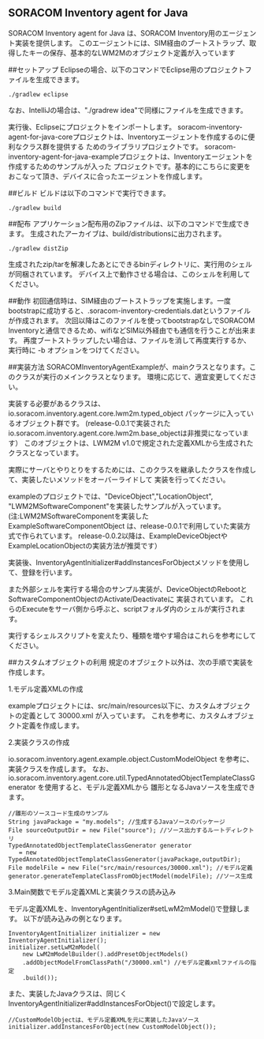 ## SORACOM Inventory agent for Java
SORACOM Inventory agent for Java は、SORACOM Inventory用のエージェント実装を提供します。
このエージェントには、SIM経由のブートストラップ、取得したキーの保存、基本的なLWM2Mのオブジェクト定義が入っています

##セットアップ
Eclipseの場合、以下のコマンドでEclipse用のプロジェクトファイルを生成できます。
```
./gradlew eclipse
```
なお、IntelliJの場合は、"./gradrew idea"で同様にファイルを生成できます。

実行後、Eclipseにプロジェクトをインポートします。
soracom-inventory-agent-for-java-coreプロジェクトは、Inventoryエージェントを作成するのに便利なクラス群を提供する
ためのライブラリプロジェクトです。
soracom-inventory-agent-for-java-exampleプロジェクトは、Inventoryエージェントを作成するためのサンプルが入った
プロジェクトです。基本的にこちらに変更をおこなって頂き、デバイスに合ったエージェントを作成します。

##ビルド
ビルドは以下のコマンドで実行できます。 
```
./gradlew build
```

##配布
アプリケーション配布用のZipファイルは、以下のコマンドで生成できます。
生成されたアーカイブは、build/distributionsに出力されます。
```
./gradlew distZip
```
生成されたzip/tarを解凍したあとにできるbinディレクトリに、実行用のシェルが同梱されています。
デバイス上で動作させる場合は、このシェルを利用してください。

##動作
初回通信時は、SIM経由のブートストラップを実施します。一度bootstrapに成功すると、.soracom-inventory-credentials.datというファイルが作成されます。
次回以降はこのファイルを使ってbootstrapなしでSORACOM Inventoryと通信できるため、wifiなどSIM以外経由でも通信を行うことが出来ます。
再度ブートストラップしたい場合は、ファイルを消して再度実行するか、実行時に -b オプションをつけてください。

##実装方法
SORACOMInventoryAgentExampleが、mainクラスとなります。このクラスが実行のメインクラスとなります。
環境に応じて、適宜変更してください。

実装する必要があるクラスは、io.soracom.inventory.agent.core.lwm2m.typed_object パッケージに入っているオブジェクト群です。
(release-0.0.1で実装されたio.soracom.inventory.agent.core.lwm2m.base_objectは非推奨になっています）
このオブジェクトは、LWM2M v1.0で規定された定義XMLから生成されたクラスとなっています。

実際にサーバとやりとりをするためには、このクラスを継承したクラスを作成して、実装したいメソッドをオーバーライドして
実装を行ってください。

exampleのプロジェクトでは、"DeviceObject","LocationObject", "LWM2MSoftwareComponent"を実装したサンプルが入っています。
(注:LWM2MSoftwareComponentを実装した ExampleSoftwareComponentObject は、release-0.0.1で利用していた実装方式で作られています。
release-0.0.2以降は、ExampleDeviceObjectやExampleLocationObjectの実装方法が推奨です）

実装後、InventoryAgentInitializer#addInstancesForObjectメソッドを使用して、登録を行います。

また外部シェルを実行する場合のサンプル実装が、DeviceObjectのRebootとSoftwareComponentObjectのActivate/Deactivateに
実装されています。
これらのExecuteをサーバ側から呼ぶと、scriptフォルダ内のシェルが実行されます。

実行するシェルスクリプトを変えたり、種類を増やす場合はこれらを参考にしてください。

##カスタムオブジェクトの利用
規定のオブジェクト以外は、次の手順で実装を作成します。

1.モデル定義XMLの作成

exampleプロジェクトには、src/main/resources以下に、カスタムオブジェクトの定義として 30000.xml が入っています。
これを参考に、カスタムオブジェクト定義を作成します。

2.実装クラスの作成

io.soracom.inventory.agent.example.object.CustomModelObject を参考に、実装クラスを作成します。
なお、io.soracom.inventory.agent.core.util.TypedAnnotatedObjectTemplateClassGenerator を使用すると、モデル定義XMLから
雛形となるJavaソースを生成できます。

````
//雛形のソースコード生成のサンプル
String javaPackage = "my.models"; //生成するJavaソースのパッケージ
File sourceOutputDir = new File("source"); //ソース出力するルートディレクトリ 
TypedAnnotatedObjectTemplateClassGenerator generator 
   = new TypedAnnotatedObjectTemplateClassGenerator(javaPackage,outputDir);
File modelFile = new File("src/main/resources/30000.xml"); //モデル定義
generator.generateTemplateClassFromObjectModel(modelFile); //ソース生成
````

3.Main関数でモデル定義XMLと実装クラスの読み込み

モデル定義XMLを、InventoryAgentInitializer#setLwM2mModel()で登録します。
以下が読み込みの例となります。

````
InventoryAgentInitializer initializer = new InventoryAgentInitializer();
initializer.setLwM2mModel(
	new LwM2mModelBuilder().addPresetObjectModels()
	.addObjectModelFromClassPath("/30000.xml") //モデル定義xmlファイルの指定
	.build());
````

また、実装したJavaクラスは、同じくInventoryAgentInitializer#addInstancesForObject()で設定します。

````
//CustomModelObjectは、モデル定義XMLを元に実装したJavaソース
initializer.addInstancesForObject(new CustomModelObject());
````
